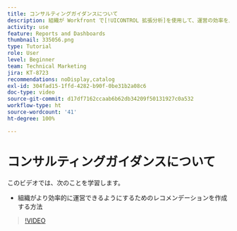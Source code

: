 ```yaml
---
title: コンサルティングガイダンスについて
description: 組織が Workfront で[!UICONTROL 拡張分析]を使用して、運営の効率を上げるためレコメンデーションを作成する方法について説明します。
activity: use
feature: Reports and Dashboards
thumbnail: 335056.png
type: Tutorial
role: User
level: Beginner
team: Technical Marketing
jira: KT-8723
recommendations: noDisplay,catalog
exl-id: 304fad15-1ffd-4282-b90f-0be31b2a08c6
doc-type: video
source-git-commit: d17df7162ccaab6b62db34209f50131927c0a532
workflow-type: ht
source-wordcount: '41'
ht-degree: 100%

---
```


# コンサルティングガイダンスについて

このビデオでは、次のことを学習します。

* 組織がより効率的に運営できるようにするためのレコメンデーションを作成する方法

>[!VIDEO](https://video.tv.adobe.com/v/3438830/?quality=12&learn=on&enablevpops&captions=jpn)
